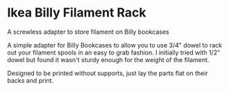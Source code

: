 # Ikea Billy Filament Rack
 A screwless adapter to store filament on Billy bookcases

A simple adapter for Billy Bookcases to allow you to use 3/4" dowel to rack out your filament spools in an easy to grab fashion. I initially tried with 1/2" dowel but found it wasn't sturdy enough for the weight of the filament.

Designed to be printed without supports,  just lay the parts flat on their backs and print.